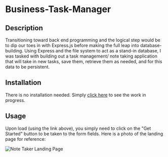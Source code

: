 # Business-Task-Manager

## Description

Transitioning toward back end programming and the logical step would be to dip our toes in with Express.js before making the full leap into database-building. Using Express and the file system to act as a stand-in database, I was tasked with building out a task management/ note taking application that will take in new tasks, save them, retrieve them as needed, and for this data to be persistent.

## Installation

There is no installation needed. Simply [click here](https://ancient-earth-22514.herokuapp.com/) to see the work in progress. 

## Usage

Upon load (using the link above), you simply need to click on the "Get Started" button to be taken to the form fields. Here is a photo of the landing page for reference:

![Note Taker Landing Page](Screenshot.png)
